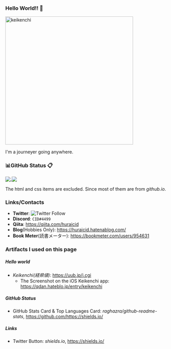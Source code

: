### Hello World!! 👋
<img width="400" alt="keikenchi" src="https://user-images.githubusercontent.com/96579570/236678074-d87b9ea4-ccb9-4ccd-afe6-29b7a6200213.PNG">

I'm a journeyer going anywhere.



### 📊GitHub Status 📋
<!-- Repository Status -->
<a href="https://github.com/huraicid/github-readme-stats">
  <img align="center" src="https://github-readme-stats.vercel.app/api?username=huraicid&hide=stars,prs,contribs&theme=tokyonight" />
</a>
<!-- Source Code Statistics -->
<a href="https://github.com/huraicid/">
  <img align="center" src="https://github-readme-stats.vercel.app/api/top-langs/?username=huraicid&layout=compact&theme=tokyonight&hide=HTML,css" />
</a>

The html and css items are excluded. Since most of them are from *github.io*.


### Links/Contacts
- **Twitter**: ![Twitter Follow](https://img.shields.io/twitter/follow/huraicid)
- **Discord**: `CID#4499`
- **Qiita**: https://qiita.com/huraicid
- **Blog**(Hobbies Only): https://huraicid.hatenablog.com/
- **Book Meter**(読書メーター): https://bookmeter.com/users/954631



### Artifacts I used on this page
##### Hello world
- *Keikenchi(経県値)*: https://uub.jp/j.cgi
  - The Screenshot on the iOS Keikenchi app: https://qdan.hateblo.jp/entry/keikenchi
##### GitHub Status
- GitHub Stats Card & Top Languages Card: *raghazra/github-readme-stats*, https://github.com/https://shields.io/
##### Links
- Twitter Button: *shields.io*, https://shields.io/ 



<!--
**huraicid/huraicid** is a ✨ _special_ ✨ repository because its `README.md` (this file) appears on your GitHub profile.

Here are some ideas to get you started:

- 🔭 I’m currently working on ...
- 🌱 I’m currently learning ...
- 👯 I’m looking to collaborate on ...
- 🤔 I’m looking for help with ...
- 💬 Ask me about ...
- 📫 How to reach me: ...
- 😄 Pronouns: ...
- ⚡ Fun fact: ...
-->
